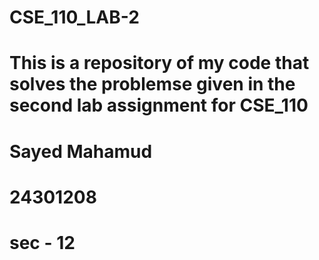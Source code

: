 # CSE_110_LAB-2
# This is a repository of my code that solves the problemse given in the second lab assignment for CSE_110
# Sayed Mahamud
# 24301208
# sec - 12
